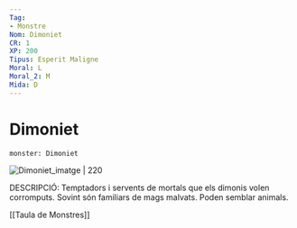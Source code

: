 ```yaml
---
Tag:
- Monstre
Nom: Dimoniet
CR: 1
XP: 200
Tipus: Esperit Maligne
Moral: L
Moral_2: M
Mida: D
---
```

# Dimoniet

```statblock
monster: Dimoniet
```

![Dimoniet_imatge | 220](https://www.dndbeyond.com/avatars/thumbnails/30782/21/1000/1000/638061948417487055.png)

DESCRIPCIÓ: 
Temptadors i servents de mortals que els dimonis volen corromputs. Sovint són familiars de mags malvats. Poden semblar animals.

[[Taula de Monstres]]

